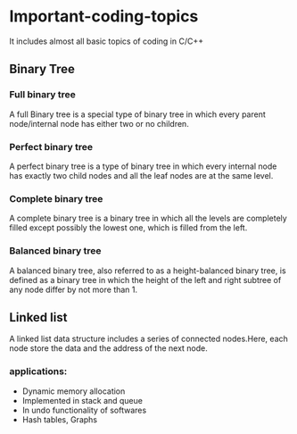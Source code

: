 # Important-coding-topics
It includes almost all basic topics of coding in C/C++

## Binary Tree
### Full binary tree
A full Binary tree is a special type of binary tree in which every parent node/internal node has either two or no children.
### Perfect binary tree
A perfect binary tree is a type of binary tree in which every internal node has exactly two child nodes and all the leaf nodes are at the same level.
### Complete binary tree
A complete binary tree is a binary tree in which all the levels are completely filled except possibly the lowest one, which is filled from the left.
### Balanced binary tree
A balanced binary tree, also referred to as a height-balanced binary tree, is defined as a binary tree in which the height of the left and right subtree of any node differ by not more than 1.

## Linked list
A linked list data structure includes a series of connected nodes.Here, each node store the data and the address of the next node.

### applications:
* Dynamic memory allocation
* Implemented in stack and queue
* In undo functionality of softwares
* Hash tables, Graphs
